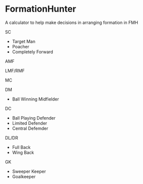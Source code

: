 # FormationHunter
A calculator to help make decisions in arranging formation in FMH

SC
* Target Man
* Poacher
* Completely Forward

AMF

LMF/RMF

MC

DM
* Ball Winning Midfielder

DC
* Ball Playing Defender
* Limited Defender
* Central Defemder

DL/DR
* Full Back
* Wing Back

GK
* Sweeper Keeper
* Goalkeeper
